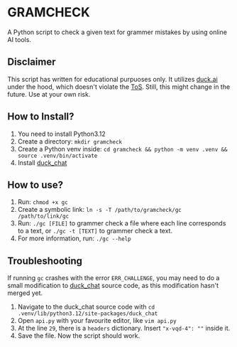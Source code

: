 # GRAMCHECK
A Python script to check a given text for grammer mistakes by using online AI tools. 

## Disclaimer
This script has written for educational purpuoses only. It utilizes [duck.ai](duck.ai)
under the hood, which doesn't violate the [ToS](https://duckduckgo.com/duckai/privacy-terms).
Still, this might change in the future. Use at your own risk.

## How to Install?
1. You need to install Python3.12
2. Create a directory: `mkdir gramcheck`
3. Create a Python venv inside: `cd gramcheck && python -m venv .venv && source .venv/bin/activate`
4. Install [duck_chat](https://github.com/mrgick/duck_chat)

## How to use?
1. Run: `chmod +x gc`
2. Create a symbolic link: `ln -s -T /path/to/gramcheck/gc /path/to/link/gc`
3. Run: `./gc [FILE]` to grammer check a file where each line corresponds to a text, or `./gc -t [TEXT]` to grammer check a text.
4. For more information, run: `./gc --help`

## Troubleshooting
If running `gc` crashes with the error `ERR_CHALLENGE`, you may need to do a small modification to 
[duck_chat](https://github.com/mrgick/duck_chat) source code, as this modification hasn't merged yet.
1. Navigate to the duck_chat source code with `cd .venv/lib/python3.12/site-packages/duck_chat`
2. Open `api.py` with your favourite editor, like `vim api.py`
3. At the line `29`, there is a `headers` dictionary. Insert `"x-vqd-4": ""` inside it.
4. Save the file. Now the script should work.
